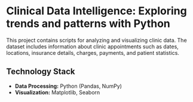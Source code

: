 # Clinical Data Intelligence: Exploring trends and patterns with Python

This project contains scripts for analyzing and visualizing clinic data. The dataset includes information about clinic appointments such as dates, locations, insurance details, charges, payments, and patient statistics.

## Technology Stack
- **Data Processing:** Python (Pandas, NumPy)
- **Visualization:** Matplotlib, Seaborn
